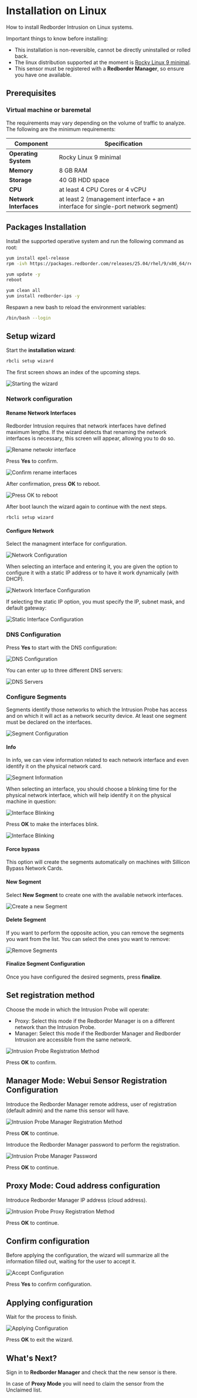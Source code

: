 # Installation on Linux

How to install Redborder Intrusion on Linux systems.

Important things to know before installing:

- This installation is non-reversible, cannot be directly uninstalled or rolled back.
- The linux distribution supported at the moment is [Rocky Linux 9 minimal](https://rockylinux.org/download).
- This sensor must be registered with a **Redborder Manager**, so ensure you have one available.

## Prerequisites

### Virtual machine or baremetal

The requirements may vary depending on the volume of traffic to analyze. The following are the minimum requirements:

| **Component**      | **Specification**                                     |
|--------------------|-------------------------------------------------------|
| **Operating System** | Rocky Linux 9 minimal                               |
| **Memory**         | 8 GB RAM                                              |
| **Storage**        | 40 GB HDD space                                       |
| **CPU**            | at least 4 CPU Cores or 4 vCPU                        |
| **Network Interfaces**  | at least 2 (management interface + an interface for single-port network segment)     |

## Packages Installation

Install the supported operative system and run the following command as root:

``` bash title="Repositories installation"
yum install epel-release
rpm -ivh https://packages.redborder.com/releases/25.04/rhel/9/x86_64/redborder-repo-25.04-0.0.1-1.el9.rb.noarch.rpm
```
``` bash title="Update the system and get last kernel version"
yum update -y
reboot
```
``` bash title="Install redborder-ips package"
yum clean all
yum install redborder-ips -y
```

Respawn a new bash to reload the environment variables:

``` bash title="Bash reload"
/bin/bash --login
```

## Setup wizard

Start the **installation wizard**:

``` bash title="Installation wizard command"
rbcli setup wizard
```

The first screen shows an index of the upcoming steps.

![Starting the wizard](images/ch02_001.png)

### Network configuration

#### Rename Network Interfaces

Redborder Intrusion requires that network interfaces have defined maximum lengths. If the wizard detects that renaming the network interfaces is necessary, this screen will appear, allowing you to do so.

![Rename netwokr interface](images/ch02_002.png)

Press **Yes** to confirm.

![Confirm rename interfaces](images/ch02_003.png)

After confirmation, press **OK** to reboot.

![Press OK to reboot](images/ch02_004.png)

After boot launch the wizard again to continue with the next steps.

``` bash title="Command run the setup wizard"
rbcli setup wizard
```

#### Configure Network

Select the managment interface for configuration.

![Network Configuration](images/ch02_005.png)

When selecting an interface and entering it, you are given the option to configure it with a static IP address or to have it work dynamically (with DHCP).

![Network Interface Configuration](images/ch02_006.png)

If selecting the static IP option, you must specify the IP, subnet mask, and default gateway:

![Static Interface Configuration](images/ch02_007.png)

### DNS Configuration

Press **Yes** to start with the DNS configuration:

![DNS Configuration](images/ch02_008.png)

You can enter up to three different DNS servers:

![DNS Servers](images/ch02_009.png)

### Configure Segments

Segments identify those networks to which the Intrusion Probe has access and on which it will act as a network security device. At least one segment must be declared on the interfaces.

![Segment Configuration](images/ch02_010.png)

#### Info

In info, we can view information related to each network interface and even identify it on the physical network card.

![Segment Information](images/ch02_011.png)

When selecting an interface, you should choose a blinking time for the physical network interface, which will help identify it on the physical machine in question:

![Interface Blinking](images/ch02_012.png)

Press **OK** to make the interfaces blink.

![Interface Blinking](images/ch02_013.png)

#### Force bypass

This option will create the segments automatically on machines with Sillicon Bypass Network Cards.

#### New Segment

Select **New Segment** to create one with the available network interfaces.

![Create a new Segment](images/ch02_014.png)

#### Delete Segment

If you want to perform the opposite action, you can remove the segments you want from the list. You can select the ones you want to remove:

![Remove Segments](images/ch02_015.png)

#### Finalize Segment Configuration

Once you have configured the desired segments, press **finalize**.

## Set registration method

Choose the mode in which the Intrusion Probe will operate:

- Proxy: Select this mode if the Redborder Manager is on a different network than the Intrusion Probe.
- Manager: Select this mode if the Redborder Manager and Redborder Intrusion are accessible from the same network.

![Intrusion Probe Registration Method](images/ch02_016.png)

Press **OK** to confirm.

## Manager Mode: Webui Sensor Registration Configuration

Introduce the Redborder Manager remote address, user of registration (default admin) and the name this sensor will have.

![Intrusion Probe Manager Registration Method](images/ch02_017.png)

Press **OK** to continue.

Introduce the Redborder Manager password to perform the registration.

![Intrusion Probe Manager Password](images/ch02_018.png)

Press **OK** to continue.

## Proxy Mode: Coud address configuration

Introduce Redborder Manager IP address (cloud address).

![Intrusion Probe Proxy Registration Method](images/ch02_020.png)

Press **OK** to continue.

## Confirm configuration

Before applying the configuration, the wizard will summarize all the information filled out, waiting for the user to accept it.

![Accept Configuration](images/ch02_019.png)

Press **Yes** to confirm configuration.

## Applying configuration

Wait for the process to finish.

![Applying Configuration](images/ch02_023.png)

Press **OK** to exit the wizard.

## What's Next?

Sign in to **Redborder Manager** and check that the new sensor is there. 

In case of **Proxy Mode** you will need to claim the sensor from the Unclaimed list.
